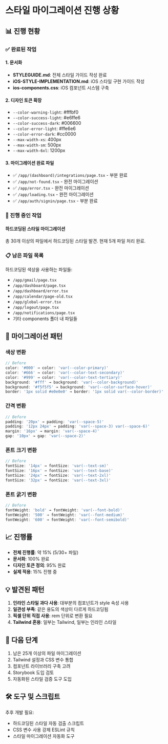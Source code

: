 # 스타일 마이그레이션 진행 상황

## 📊 진행 현황

### ✅ 완료된 작업

#### 1. 문서화

- **STYLEGUIDE.md**: 전체 스타일 가이드 작성 완료
- **iOS-STYLE-IMPLEMENTATION.md**: iOS 스타일 구현 가이드 작성
- **ios-components.css**: iOS 컴포넌트 시스템 구축

#### 2. 디자인 토큰 확장

- `--color-warning-light`: #fffbf0
- `--color-success-light`: #e6ffe6
- `--color-success-dark`: #006600
- `--color-error-light`: #ffe6e6
- `--color-error-dark`: #cc0000
- `--max-width-xs`: 400px
- `--max-width-sm`: 500px
- `--max-width-6xl`: 1200px

#### 3. 마이그레이션 완료 파일

- ✅ `/app/(dashboard)/integrations/page.tsx` - 부분 완료
- ✅ `/app/not-found.tsx` - 완전 마이그레이션
- ✅ `/app/error.tsx` - 완전 마이그레이션
- ✅ `/app/loading.tsx` - 완전 마이그레이션
- ✅ `/app/auth/signin/page.tsx` - 부분 완료

### 🔄 진행 중인 작업

#### 하드코딩된 스타일 마이그레이션

총 30개 이상의 파일에서 하드코딩된 스타일 발견. 현재 5개 파일 처리 완료.

### 📋 남은 파일 목록

하드코딩된 색상을 사용하는 파일들:

- `/app/gmail/page.tsx`
- `/app/dashboard/page.tsx`
- `/app/dashboard/error.tsx`
- `/app/calendar/page-old.tsx`
- `/app/global-error.tsx`
- `/app/logout/page.tsx`
- `/app/notifications/page.tsx`
- 기타 components 폴더 내 파일들

## 🎯 마이그레이션 패턴

### 색상 변환

```jsx
// Before
color: '#000' → color: 'var(--color-primary)'
color: '#666' → color: 'var(--color-text-secondary)'
color: '#999' → color: 'var(--color-text-tertiary)'
background: '#fff' → background: 'var(--color-background)'
background: '#f5f5f5' → background: 'var(--color-surface-hover)'
border: '1px solid #e0e0e0' → border: '1px solid var(--color-border)'
```

### 간격 변환

```jsx
// Before
padding: '20px' → padding: 'var(--space-5)'
padding: '12px 24px' → padding: 'var(--space-3) var(--space-6)'
margin: '16px' → margin: 'var(--space-4)'
gap: '10px' → gap: 'var(--space-2)'
```

### 폰트 크기 변환

```jsx
// Before
fontSize: '14px' → fontSize: 'var(--text-sm)'
fontSize: '16px' → fontSize: 'var(--text-base)'
fontSize: '24px' → fontSize: 'var(--text-2xl)'
fontSize: '32px' → fontSize: 'var(--text-3xl)'
```

### 폰트 굵기 변환

```jsx
// Before
fontWeight: 'bold' → fontWeight: 'var(--font-bold)'
fontWeight: '500' → fontWeight: 'var(--font-medium)'
fontWeight: '600' → fontWeight: 'var(--font-semibold)'
```

## 📈 진행률

- **전체 진행률**: 약 15% (5/30+ 파일)
- **문서화**: 100% 완료
- **디자인 토큰 정의**: 95% 완료
- **실제 적용**: 15% 진행 중

## 💡 발견된 패턴

1. **인라인 스타일 과다 사용**: 대부분의 컴포넌트가 style 속성 사용
2. **일관성 부족**: 같은 용도의 색상이 다르게 하드코딩됨
3. **픽셀 단위 직접 사용**: rem 단위로 변환 필요
4. **Tailwind 혼용**: 일부는 Tailwind, 일부는 인라인 스타일

## 🚀 다음 단계

1. 남은 25개 이상의 파일 마이그레이션
2. Tailwind 설정과 CSS 변수 통합
3. 컴포넌트 라이브러리 구축 고려
4. Storybook 도입 검토
5. 자동화된 스타일 검증 도구 도입

## 🛠️ 도구 및 스크립트

추후 개발 필요:

- 하드코딩된 스타일 자동 검출 스크립트
- CSS 변수 사용 강제 ESLint 규칙
- 스타일 마이그레이션 자동화 도구

